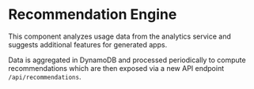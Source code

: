 # Recommendation Engine

This component analyzes usage data from the analytics service and suggests additional features for generated apps.

Data is aggregated in DynamoDB and processed periodically to compute recommendations which are then exposed via a new API endpoint `/api/recommendations`.
